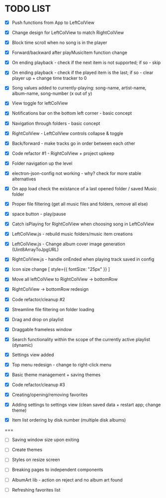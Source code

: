 # TODO LIST

- [x] Push functions from App to LeftColView

- [x] Change design for LeftColView to match RightColView

- [x] Block time scroll when no song is in the player

- [x] Forward/backward after playMusicItem function change

- [x] On ending playback - check if the next item is not supported; if so - skip

- [x] On ending playback - check if the played item is the last; if so - clear player up + change time tracker to 0

- [x] Song values added to currently-playing: song-name, artist-name, album-name, song-number (x out of y)

- [x] View toggle for leftColView

- [x] Notifications bar on the bottom left corner - basic concept

- [x] Navigation through folders - basic concept

- [x] RightColView - LeftColView controls collapse & toggle

- [x] Back/forward - make tracks go in order between each other

- [x] Code refactor #1 - RightColView + project upkeep

- [x] Folder navigation up the level

- [x] electron-json-config not working - why? check for more stable alternatives

- [x] On app load check the existance of a last opened folder / saved Music folder

- [x] Proper file filtering (get all music files and folders, remove all else)

- [x] space button - play/pause

- [x] Catch isPlaying for RightColView when choosing song in LeftColView

- [x] LeftColView.js - rebuild music folders/music item creations

- [x] LeftColView.js - Change album cover image generation (Uint8ArrayToJpgURL)

- [x] RightColView.js - handle onEnded when playing track saved in config

- [x] Icon size change [ style={{ fontSize: "25px" }} ]

- [x] Move all leftColView to RightColView -> bottomRow

- [x] RightColView -> bottomRow redesign

- [x] Code refactor/cleanup #2

- [x] Streamline file filtering on folder loading

- [x] Drag and drop on playlist

- [x] Draggable frameless window

- [x] Search functionality within the scope of the currently active playlist (dynamic)

- [x] Settings view added

- [x] Top menu redesign - change to right-click menu

- [x] Basic theme management + saving themes

- [x] Code refactor/cleanup #3

- [x] Creating/opening/removing favorites

- [x] Adding settings to settings view (clean saved data + restart app; change theme)

- [x] Item list ordering by disk number (multiple disk albums)

===

- [ ] Saving window size upon exiting

- [ ] Create themes

- [ ] Styles on resize screen

- [ ] Breaking pages to independent components

- [ ] AlbumArt lib - action on reject and no album art found

- [ ] Refreshing favorites list